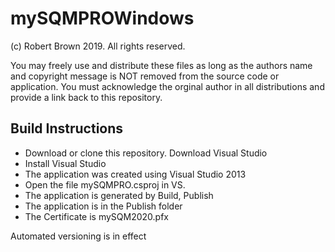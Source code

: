 # mySQMPROWindows
(c) Robert Brown 2019. All rights reserved.

You may freely use and distribute these files as long as the authors name and copyright message is NOT removed from the source code or application. You must acknowledge the orginal author in all distributions and provide a link back to this repository.

## Build Instructions
- Download or clone this repository. Download Visual Studio 
- Install Visual Studio
- The application was created using Visual Studio 2013
- Open the file mySQMPRO.csproj in VS.
- The application is generated by Build, Publish
- The application is in the Publish folder
- The Certificate is mySQM2020.pfx

Automated versioning is in effect